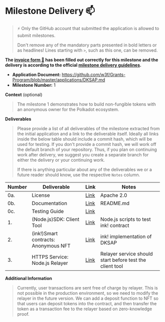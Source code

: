 # Milestone Delivery :mailbox:

> ⚡ Only the GitHub account that submitted the application is allowed to submit milestones.
>
> Don't remove any of the mandatory parts presented in bold letters or as headlines! Lines starting with `>`, such as this one, can be removed.

**The [invoice form :pencil:](https://docs.google.com/forms/d/e/1FAIpQLSfmNYaoCgrxyhzgoKQ0ynQvnNRoTmgApz9NrMp-hd8mhIiO0A/viewform) has been filled out correctly for this milestone and the delivery is according to the official [milestone delivery guidelines](https://github.com/w3f/Grants-Program/blob/master/docs/milestone-deliverables-guidelines.md).**

- **Application Document:** https://github.com/w3f/Grants-Program/blob/master/applications/DKSAP.md
- **Milestone Number:** 1

**Context** (optional)

> The milestone 1 demonstrates how to build non-fungible tokens with an anonymous owner for the Polkadot ecosystem.

**Deliverables**

> Please provide a list of all deliverables of the milestone extracted from the initial application and a link to the deliverable itself. Ideally all links inside the below table should include a commit hash, which will be used for testing. If you don't provide a commit hash, we will work off the default branch of your repository. Thus, if you plan on continuing work after delivery, we suggest you create a separate branch for either the delivery or your continuing work.
>
> If there is anything particular about any of the deliverables we or a future reader should know, use the respective `Notes` column.

| Number | Deliverable                          | Link                                                                                    | Notes                                                    |
| ------ | ------------------------------------ | --------------------------------------------------------------------------------------- | -------------------------------------------------------- |
| 0a.    | License                              | [Link](https://github.com/GreenLemonProtocol/dksap-polkadot/blob/main/LICENSE)          | Apache 2.0                                               |
| 0b.    | Documentation                        | [Link](https://github.com/GreenLemonProtocol/dksap-polkadot/blob/main/README.md)        | README.md                                                |
| 0c.    | Testing Guide                        | [Link](https://github.com/GreenLemonProtocol/dksap-polkadot/blob/main/README.md)        |
| 1.     | (Node.js)SDK: Client Tool            | [Link](https://github.com/GreenLemonProtocol/dksap-polkadot/tree/main/client)           | Node.js scripts to test ink! contract                    |
| 2.     | (ink!)Smart contracts: Anonymous NFT | [Link](https://github.com/GreenLemonProtocol/dksap-polkadot/blob/main/erc721/lib.rs)    | ink! implementation of DKSAP                             |
| 3.     | HTTPS Service: Node.js Relayer       | [Link](https://github.com/GreenLemonProtocol/dksap-polkadot/blob/main/relayer/index.js) | Relayer service should start before test the client tool |

**Additional Information**

> Currently, user transactions are sent free of charge by relayer. This is not possible in the production environment, so we need to modify the relayer in the future version. We can add a deposit function to NFT so that users can deposit tokens into the contract, and then transfer the token as a transaction fee to the relayer based on zero-knowledge proof.

